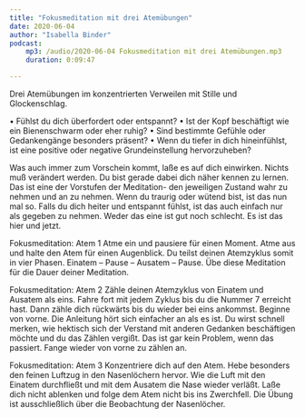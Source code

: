 ```yaml
---
title: "Fokusmeditation mit drei Atemübungen"
date: 2020-06-04
author: "Isabella Binder"
podcast:
    mp3: /audio/2020-06-04 Fokusmeditation mit drei Atemübungen.mp3
    duration: 0:09:47

---
```


Drei Atemübungen im konzentrierten Verweilen mit Stille und Glockenschlag.

•	Fühlst du dich überfordert oder entspannt?
•	Ist der Kopf beschäftigt wie ein Bienenschwarm oder eher ruhig?
•	Sind bestimmte Gefühle oder Gedankengänge besonders präsent?
•	Wenn du tiefer in dich hineinfühlst, ist eine positive oder negative Grundeinstellung hervorzuheben?

Was auch immer zum Vorschein kommt, laße es auf dich einwirken. Nichts muß verändert werden. Du bist gerade dabei dich näher kennen zu lernen. Das ist eine der Vorstufen der Meditation- den jeweiligen Zustand wahr zu nehmen und an zu nehmen. Wenn du traurig oder wütend bist, ist das nun mal so. Falls du dich heiter und entspannt fühlst, ist das auch einfach nur als gegeben zu nehmen. Weder das eine ist gut noch schlecht. Es ist das hier und jetzt.

Fokusmeditation: Atem 1
Atme ein und pausiere für einen Moment. Atme aus und halte den Atem für einen Augenblick. Du teilst deinen Atemzyklus somit in vier Phasen. Einatem – Pause – Ausatem – Pause. Übe diese Meditation für die Dauer deiner Meditation.

Fokusmeditation: Atem 2
Zähle deinen Atemzyklus von Einatem und Ausatem als eins. Fahre fort mit jedem Zyklus bis du die Nummer 7 erreicht hast. Dann zähle dich rückwärts bis du wieder bei eins ankommst. Beginne von vorne. Die Anleitung hört sich einfacher an als es ist. Du wirst schnell merken, wie hektisch sich der Verstand mit anderen Gedanken beschäftigen möchte und du das Zählen vergißt. Das ist gar kein Problem, wenn das passiert. Fange wieder von vorne zu zählen an.

Fokusmeditation: Atem 3
Konzentriere dich auf den Atem. Hebe besonders den feinen Luftzug in den Nasenlöchern hervor. Wie die Luft mit den Einatem durchfließt und mit dem Ausatem die Nase wieder verläßt. Laße dich nicht ablenken und folge dem Atem nicht bis ins Zwerchfell. Die Übung ist ausschließlich über die Beobachtung der Nasenlöcher.
